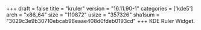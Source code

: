 +++
draft = false
title = "kruler"
version = "16.11.90-1"
categories = ['kde5']
arch = "x86_64"
size = "110872"
usize = "357326"
sha1sum = "3029c3e9b30710ebcab98eaae408d0fdeb0193cd"
+++
KDE Ruler Widget.